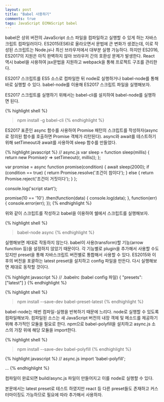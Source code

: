 ```yaml
---
layout: post
title: "Babel 사용하기"
comments: true
tags: JavaScript ECMAScript babel
---
```


babel은 상위 버전의 JavaScript 소스 파일을 컴파일하고 실행할 수 있게 하는 자바스크립트 컴파일러이다. ES2015(ES6)로 올라오면서 문법에 큰 변화가 생겼는데, 이로 작성된 스크립트는 Node.js나 최신 브라우저에서 대부분 실행 가능하다. 하지만 ES2016, ES2017의 지원은 아직 완벽하지 않아 브라우저 간의 호환성 문제가 발생한다. React 역시 babel을 사용하여 jsx문법을 지원하고 webpack을 통해 프로젝트 구조를 관리한다.

ES2017 스크립트를 ES5 소스로 컴파일한 뒤 node로 실행하거나 babel-node를 통해 바로 실행할 수 있다. babel-node를 이용해 ES2017 스크립트 파일을 실행해보자.

ES2017 스크립트를 실행하기 위해서는 babel-cli를 설치하여 babel-node를 실행하면 된다.

{% highlight shell %}
>npm install -g babel-cli
{% endhighlight %}

ES2017 표준인 async 함수를 사용하여 Promise 패턴의 스크립트를 작성하자(async로 정의된 함수를 호출하면 Promise 객체가 리턴된다). async와 await를 테스트하기 위해 setTimeout과 await를 사용하여 sleep 함수를 만들었다.

{% highlight javascript %}
// async.js
var sleep = function sleep(millis) {
  return new Promise(r => setTimeout(r, millis));
};

var promise = async function promise(condition) {
  await sleep(2000);
  if (condition == true) {
    return Promise.resolve('조건이 참이다');
  } else {
    return Promise.reject('조건이 거짓이다');
  }
};

console.log('script start');

promise(10 == '10')
.then(function(data) {
  console.log(data);
}, function(err) {
  console.error(err);
});
{% endhighlight %}

위와 같이 스크립트를 작성하고 babel을 이용하여 쉘에서 스크립트를 실행해보자.

{% highlight shell %}
>babel-node async
{% endhighlight %}

실행해보면 제대로 작동하지 않는다. babel이 사용(transform)할 기능(arrow function 등)을 설정하지 않았기 때문이다. 각 기능별로 plugin을 추가해서 사용할 수도 있지만 preset을 통해 자바스크립트 버전별로 통합해서 사용할 수 있다. ES2015와 이후의 버전을 포괄하는 latest preset을 설치하고 config 파일을 만든다. 다시 실행해보면 제대로 동작할 것이다.

{% highlight javascript %}
// .babelrc (babel config 파일)
{
    "presets": ["latest"]
}
{% endhighlight %}

{% highlight shell %}
>npm install --save-dev babel-preset-latest
{% endhighlight %}

babel-node는 매번 컴파일-실행을 반복하기 때문에 느리다. node로 실행할 수 있도록 컴파일해보자. 컴파일된 소스는 새 JavaScript 버전의 내장 객체 및 메소드를 제공하기 위해 추가적인 모듈을 필요로 한다. npm으로 babel-polyfill을 설치하고 async.js 소스의 가장 위에 해당 모듈을 import한다.

{% highlight shell %}
>npm install --save-dev babel-polyfill
{% endhighlight %}

{% highlight javascript %}
// async.js
import 'babel-polyfill';

...
{% endhighlight %}

컴파일이 완료되면 build/async.js 파일이 만들어지고 이를 node로 실행할 수 있다.


본문에서는 latest preset로 테스트 하였지만 react 등 다른 preset들도 존재하고 커스터마이징도 가능하므로 필요에 따라 추가해서 사용하자.
